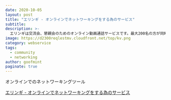 ```yaml
---
date: 2020-10-05
layout: post
title: "エリンギ - オンラインでネットワーキングをする為のサービス"
subtitle: 
description: >-
  エリンギは交流会、懇親会のためのオンライン動画通話サービスです。最大200名の方が同時に参加でき、ルームと呼ばれる複数の枠でそれぞれ会話をすることが出来ます。
image: https://d2300reqlestmv.cloudfront.net/top/kv.png
category: webservice
tags:
  - community
  - networking
author: goofmint
paginate: true
---
```

オンラインでのネットワーキングツール

[エリンギ - オンラインでネットワーキングをする為のサービス](https://eryngii.org/)
